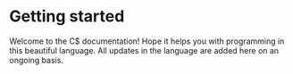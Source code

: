 # Getting started
Welcome to the C$ documentation! Hope it helps you with programming in this beautiful language. All updates in the language are added here on an ongoing basis.